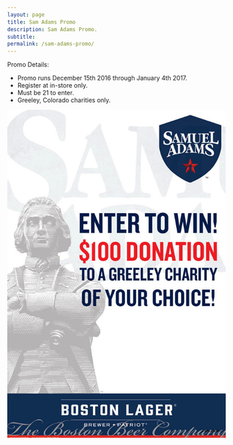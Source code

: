 ```yaml
---
layout: page
title: Sam Adams Promo
description: Sam Adams Promo.
subtitle:
permalink: /sam-adams-promo/
---
```



Promo Details:

* Promo runs December 15th 2016 through January 4th 2017.
* Register at in-store only.
* Must be 21 to enter.
* Greeley, Colorado charities only.

![](/assets/images/versions/sam-adams-promo-card---x----650-975x---.jpg)